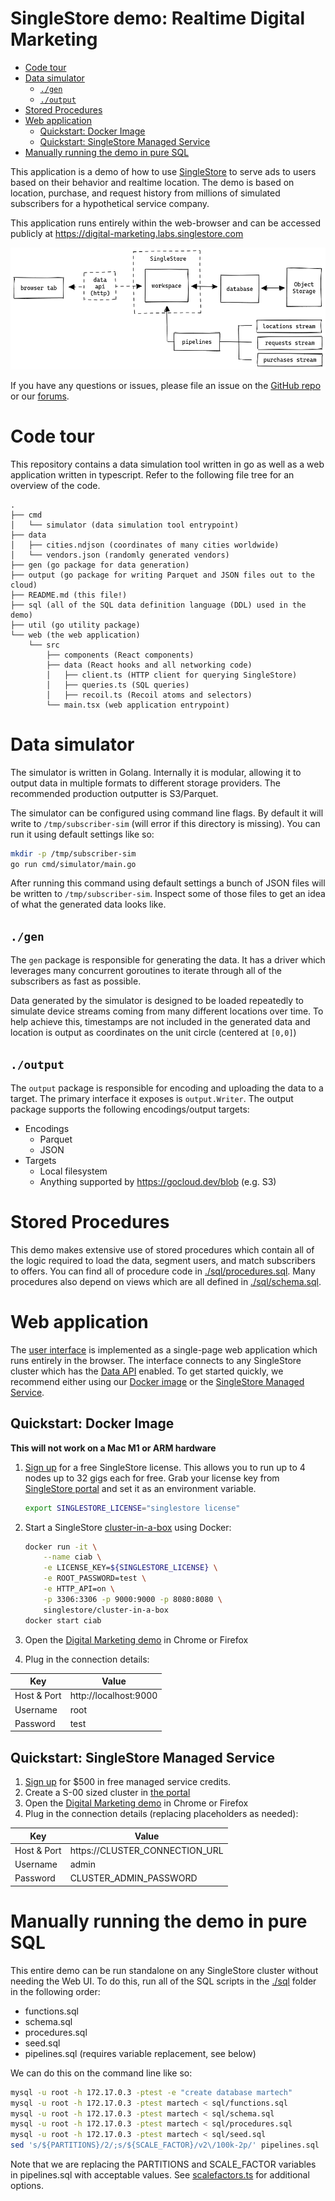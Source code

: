 # SingleStore demo: Realtime Digital Marketing <!-- omit in toc -->

- [Code tour](#code-tour)
- [Data simulator](#data-simulator)
  - [`./gen`](#gen)
  - [`./output`](#output)
- [Stored Procedures](#stored-procedures)
- [Web application](#web-application)
  - [Quickstart: Docker Image](#quickstart-docker-image)
  - [Quickstart: SingleStore Managed Service](#quickstart-singlestore-managed-service)
- [Manually running the demo in pure SQL](#manually-running-the-demo-in-pure-sql)

This application is a demo of how to use [SingleStore][singlestore] to serve ads to users based on their behavior and realtime location. The demo is based on location, purchase, and request history from millions of simulated subscribers for a hypothetical service company.

This application runs entirely within the web-browser and can be accessed publicly at https://digital-marketing.labs.singlestore.com

![architecture diagram](doc/architecture.png)

If you have any questions or issues, please file an issue on the [GitHub repo][gh-issues] or our [forums][forums].

[singlestore]: https://www.singlestore.com
[gh-issues]: https://github.com/singlestore-labs/demo-realtime-digital-marketing/issues
[forums]: https://www.singlestore.com/forum/

# Code tour

This repository contains a data simulation tool written in go as well as a web application written in typescript. Refer to the following file tree for an overview of the code.

```
.
├── cmd
│   └── simulator (data simulation tool entrypoint)
├── data
│   ├── cities.ndjson (coordinates of many cities worldwide)
│   └── vendors.json (randomly generated vendors)
├── gen (go package for data generation)
├── output (go package for writing Parquet and JSON files out to the cloud)
├── README.md (this file!)
├── sql (all of the SQL data definition language (DDL) used in the demo)
├── util (go utility package)
└── web (the web application)
    └── src
        ├── components (React components)
        ├── data (React hooks and all networking code)
        │   ├── client.ts (HTTP client for querying SingleStore)
        │   ├── queries.ts (SQL queries)
        │   ├── recoil.ts (Recoil atoms and selectors)
        └── main.tsx (web application entrypoint)
```

# Data simulator

The simulator is written in Golang. Internally it is modular, allowing it to output data in multiple formats to different storage providers. The recommended production outputter is S3/Parquet.

The simulator can be configured using command line flags. By default it will write to `/tmp/subscriber-sim` (will error if this directory is missing). You can run it using default settings like so:

```bash
mkdir -p /tmp/subscriber-sim
go run cmd/simulator/main.go
```

After running this command using default settings a bunch of JSON files will be written to `/tmp/subscriber-sim`. Inspect some of those files to get an idea of what the generated data looks like.

## `./gen`

The `gen` package is responsible for generating the data. It has a driver which leverages many concurrent goroutines to iterate through all of the subscribers as fast as possible.

Data generated by the simulator is designed to be loaded repeatedly to simulate device streams coming from many different locations over time. To help achieve this, timestamps are not included in the generated data and location is output as coordinates on the unit circle (centered at `[0,0]`)

## `./output`

The `output` package is responsible for encoding and uploading the data to a target. The primary interface it exposes is `output.Writer`. The output package supports the following encodings/output targets:

- Encodings
  - Parquet
  - JSON
- Targets
  - Local filesystem
  - Anything supported by https://gocloud.dev/blob (e.g. S3)

# Stored Procedures

This demo makes extensive use of stored procedures which contain all of the logic required to load the data, segment users, and match subscribers to offers. You can find all of procedure code in [./sql/procedures.sql](sql/procedures.sql). Many procedures also depend on views which are all defined in [./sql/schema.sql](./sql/schema.sql).

# Web application

The [user interface][demo] is implemented as a single-page web application which runs entirely in the browser. The interface connects to any SingleStore cluster which has the [Data API][data-api] enabled. To get started quickly, we recommend either using our [Docker image][ciab] or the [SingleStore Managed Service][portal].

## Quickstart: Docker Image

**This will not work on a Mac M1 or ARM hardware**

1. [Sign up][try-free] for a free SingleStore license. This allows you to run up to 4 nodes up to 32 gigs each for free. Grab your license key from [SingleStore portal][portal] and set it as an environment variable.

   ```bash
   export SINGLESTORE_LICENSE="singlestore license"
   ```

2. Start a SingleStore [cluster-in-a-box][ciab] using Docker:

   ```bash
   docker run -it \
       --name ciab \
       -e LICENSE_KEY=${SINGLESTORE_LICENSE} \
       -e ROOT_PASSWORD=test \
       -e HTTP_API=on \
       -p 3306:3306 -p 9000:9000 -p 8080:8080 \
       singlestore/cluster-in-a-box
   docker start ciab
   ```

3. Open the [Digital Marketing demo][demo] in Chrome or Firefox
4. Plug in the connection details:
   
| Key         | Value                 |
| ----------- | --------------------- |
| Host & Port | http://localhost:9000 |
| Username    | root                  |
| Password    | test                  |
   
## Quickstart: SingleStore Managed Service

1. [Sign up][try-free] for $500 in free managed service credits.
2. Create a S-00 sized cluster in [the portal][portal]
3. Open the [Digital Marketing demo][demo] in Chrome or Firefox
4. Plug in the connection details (replacing placeholders as needed):
   
| Key         | Value                          |
| ----------- | ------------------------------ |
| Host & Port | https://CLUSTER_CONNECTION_URL |
| Username    | admin                          |
| Password    | CLUSTER_ADMIN_PASSWORD         |

[try-free]: https://www.singlestore.com/try-free/
[demo]: https://digital-marketing.labs.singlestore.com
[data-api]: https://docs.singlestore.com/managed-service/en/reference/data-api.html
[ciab]: https://github.com/memsql/deployment-docker
[portal]: https://portal.singlestore.com/

# Manually running the demo in pure SQL

This entire demo can be run standalone on any SingleStore cluster without needing the Web UI. To do this, run all of the SQL scripts in the [./sql](./sql) folder in the following order:

* functions.sql
* schema.sql
* procedures.sql
* seed.sql
* pipelines.sql (requires variable replacement, see below)

We can do this on the command line like so:

```bash
mysql -u root -h 172.17.0.3 -ptest -e "create database martech"
mysql -u root -h 172.17.0.3 -ptest martech < sql/functions.sql
mysql -u root -h 172.17.0.3 -ptest martech < sql/schema.sql
mysql -u root -h 172.17.0.3 -ptest martech < sql/procedures.sql
mysql -u root -h 172.17.0.3 -ptest martech < sql/seed.sql
sed 's/${PARTITIONS}/2/;s/${SCALE_FACTOR}/v2\/100k-2p/' pipelines.sql | mysql -u root -h 172.17.0.3 -ptest martech
```

Note that we are replacing the PARTITIONS and SCALE_FACTOR variables in pipelines.sql with acceptable values. See [scalefactors.ts](./web/src/scalefactors.ts) for additional options.
